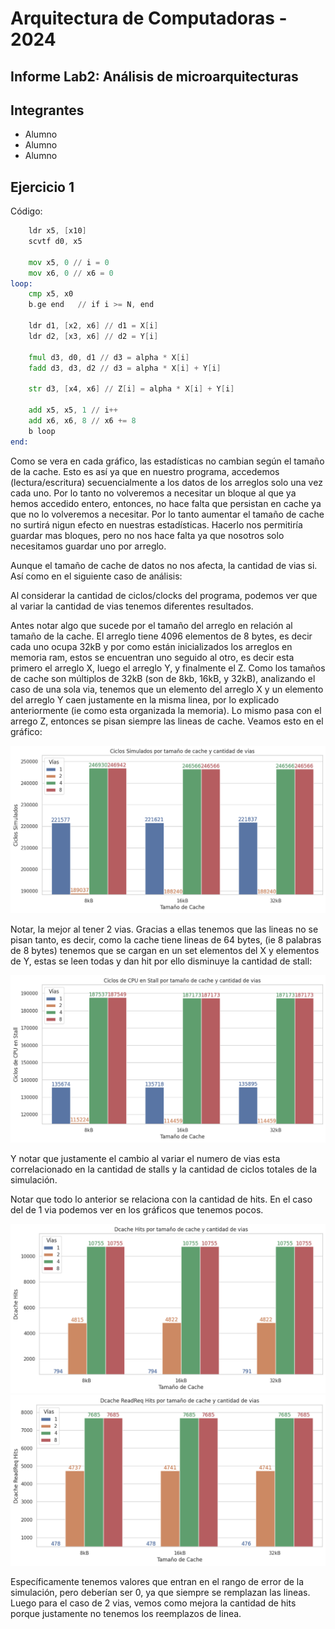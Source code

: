 # Arquitectura de Computadoras - 2024

## Informe Lab2:  Análisis de microarquitecturas

## Integrantes

- Alumno
- Alumno
- Alumno

## Ejercicio 1

Código:

```asm
    ldr x5, [x10]
    scvtf d0, x5    

    mov x5, 0 // i = 0
    mov x6, 0 // x6 = 0
loop:
    cmp x5, x0 
    b.ge end   // if i >= N, end

    ldr d1, [x2, x6] // d1 = X[i]
    ldr d2, [x3, x6] // d2 = Y[i]

    fmul d3, d0, d1 // d3 = alpha * X[i]
    fadd d3, d3, d2 // d3 = alpha * X[i] + Y[i]

    str d3, [x4, x6] // Z[i] = alpha * X[i] + Y[i]

    add x5, x5, 1 // i++
    add x6, x6, 8 // x6 += 8
    b loop
end:
```

<!-- TODO:
- Gráficos de cantidad de stalls y numero de ciclos correlacionados. (+stall -> +cilos)
- El tamaño de cache no influye ya que no se vuelven a leer los datos de los arreglos.
- Un array entero tiene 32KB = 4096 * 8B
- Una linea de cache tiene 64B 
-->

Como se vera en cada gráfico, las estadísticas no cambian según el tamaño de la cache.
Esto es así ya que en nuestro programa, accedemos (lectura/escritura) secuencialmente a los datos de los arreglos solo una vez cada uno. Por lo tanto no volveremos a necesitar un bloque al que ya hemos accedido entero, entonces, no hace falta que persistan en cache ya que no lo volveremos a necesitar. Por lo tanto aumentar el tamaño de cache no surtirá nigun efecto en nuestras estadísticas. Hacerlo nos permitiría guardar mas bloques, pero no nos hace falta ya que  nosotros solo necesitamos guardar uno por arreglo.

Aunque el tamaño de cache de datos no nos afecta, la cantidad de vias si. Así como en el siguiente caso de análisis:

Al considerar la cantidad de ciclos/clocks del programa, podemos ver que al variar la cantidad de vias tenemos diferentes resultados.

Antes notar algo que sucede por el tamaño del arreglo en relación al tamaño de la cache. El arreglo tiene 4096 elementos de 8 bytes, es decir cada uno ocupa 32kB y por como están inicializados los arreglos en memoria ram, estos se encuentran uno seguido al otro, es decir esta primero el arreglo X, luego el arreglo Y, y finalmente el Z. Como los tamaños de cache son múltiplos de 32kB (son de 8kb, 16kB, y 32kB), analizando el caso de una sola via, tenemos que un elemento del arreglo X y un elemento del arreglo Y caen justamente en la misma linea, por lo explicado anteriormente (ie como esta organizada la memoria). Lo mismo pasa con el arrego Z, entonces se pisan siempre las lineas de cache. Veamos esto en el gráfico:

![Ciclos Simulados](<stats/stats-ej1-img/Ciclos Simulados.png>)

Notar, la mejor al tener 2 vias. Gracias a ellas tenemos que las lineas no se pisan tanto, es decir, como la cache tiene lineas de 64 bytes, (ie 8 palabras de 8 bytes) tenemos que se cargan en un set elementos del X y elementos de Y, estas se leen todas y dan hit por ello disminuye la cantidad de stall:

![Ciclos de CPU en Stall](<stats/stats-ej1-img/Ciclos de CPU en Stall.png>)

Y notar que justamente el cambio al variar el numero de vias esta correlacionado en la cantidad de stalls y la cantidad de ciclos totales de la simulación.

<!-- FIXME: Notar que hay un comportamiento raro con la cache de 4 y 8 vias, debería seguir el comportamiento del de 2 vias con respecto al de 1 via.
-->

<!-- TODO:
- Mas hits totales que de lectura porque tenemos de escritura de Z.
- Con 2 vias no se notan los hits de escritura ¿ya que siempre se reemplazan?.
-->

Notar que todo lo anterior se relaciona con la cantidad de hits. En el caso del de 1 via podemos ver en los gráficos que tenemos pocos.

![Dcache Hits](<stats/stats-ej1-img/Dcache Hits.png>)
![Dcache ReadReq Hits](<stats/stats-ej1-img/Dcache ReadReq Hits.png>)

Específicamente tenemos valores que entran en el rango de error de la simulación, pero deberían ser 0, ya que siempre se remplazan las lineas. Luego para el caso de 2 vias, vemos como mejora la cantidad de hits porque justamente no tenemos los reemplazos de linea.
<!-- TODO: COMPLETAR PARA CASO DE 4 Y 8 VIAS ... -->
